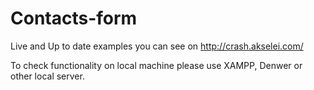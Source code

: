 Contacts-form
=============

Live and Up to date examples you can see on http://crash.akselei.com/

To check functionality on local machine please use XAMPP, Denwer or other local server.